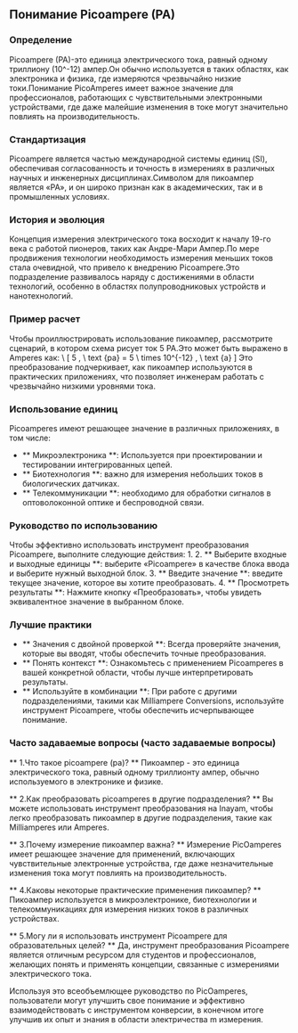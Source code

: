 ## Понимание Picoampere (PA)

### Определение
Picoampere (PA)-это единица электрического тока, равный одному триллиону (10^-12) ампер.Он обычно используется в таких областях, как электроника и физика, где измеряются чрезвычайно низкие токи.Понимание PicoAmperes имеет важное значение для профессионалов, работающих с чувствительными электронными устройствами, где даже малейшие изменения в токе могут значительно повлиять на производительность.

### Стандартизация
Picoampere является частью международной системы единиц (SI), обеспечивая согласованность и точность в измерениях в различных научных и инженерных дисциплинах.Символом для пикоампер является «PA», и он широко признан как в академических, так и в промышленных условиях.

### История и эволюция
Концепция измерения электрического тока восходит к началу 19-го века с работой пионеров, таких как Андре-Мари Ампер.По мере продвижения технологии необходимость измерения меньших токов стала очевидной, что привело к внедрению Picoampere.Это подразделение развивалось наряду с достижениями в области технологий, особенно в областях полупроводниковых устройств и нанотехнологий.

### Пример расчет
Чтобы проиллюстрировать использование пикоампер, рассмотрите сценарий, в котором схема рисует ток 5 PA.Это может быть выражено в Amperes как:
\ [
5 \, \ text {pa} = 5 \ times 10^{-12} \, \ text {a}
\]
Это преобразование подчеркивает, как пикоампер используются в практических приложениях, что позволяет инженерам работать с чрезвычайно низкими уровнями тока.

### Использование единиц
Picoamperes имеют решающее значение в различных приложениях, в том числе:
- ** Микроэлектроника **: Используется при проектировании и тестировании интегрированных цепей.
- ** Биотехнология **: важно для измерения небольших токов в биологических датчиках.
- ** Телекоммуникации **: необходимо для обработки сигналов в оптоволоконной оптике и беспроводной связи.

### Руководство по использованию
Чтобы эффективно использовать инструмент преобразования Picoampere, выполните следующие действия:
1.
2. ** Выберите входные и выходные единицы **: выберите «Picoampere» в качестве блока ввода и выберите нужный выходной блок.
3. ** Введите значение **: введите текущее значение, которое вы хотите преобразовать.
4. ** Просмотреть результаты **: Нажмите кнопку «Преобразовать», чтобы увидеть эквивалентное значение в выбранном блоке.

### Лучшие практики
- ** Значения с двойной проверкой **: Всегда проверяйте значения, которые вы вводят, чтобы обеспечить точные преобразования.
- ** Понять контекст **: Ознакомьтесь с применением Picoamperes в вашей конкретной области, чтобы лучше интерпретировать результаты.
- ** Используйте в комбинации **: При работе с другими подразделениями, такими как Milliampere Conversions, используйте инструмент Picoampere, чтобы обеспечить исчерпывающее понимание.

### Часто задаваемые вопросы (часто задаваемые вопросы)

** 1.Что такое picoampere (pa)? **
Пикоампер - это единица электрического тока, равный одному триллионту ампер, обычно используемого в электронике и физике.

** 2.Как преобразовать picoamperes в другие подразделения? **
Вы можете использовать инструмент преобразования на Inayam, чтобы легко преобразовать пикоампер в другие подразделения, такие как Milliamperes или Amperes.

** 3.Почему измерение пикоампер важна? **
Измерение PicOamperes имеет решающее значение для применений, включающих чувствительные электронные устройства, где даже незначительные изменения тока могут повлиять на производительность.

** 4.Каковы некоторые практические применения пикоампер? **
Пикоампер используется в микроэлектронике, биотехнологии и телекоммуникациях для измерения низких токов в различных устройствах.

** 5.Могу ли я использовать инструмент Picoampere для образовательных целей? **
Да, инструмент преобразования Picoampere является отличным ресурсом для студентов и профессионалов, желающих понять и применять концепции, связанные с измерениями электрического тока.

Используя это всеобъемлющее руководство по PicOamperes, пользователи могут улучшить свое понимание и эффективно взаимодействовать с инструментом конверсии, в конечном итоге улучшив их опыт и знания в области электричества m измерения.